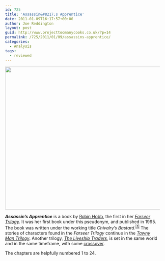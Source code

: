 ```yaml
---
id: 725
title: 'Assassin&#8217;s Apprentice'
date: 2011-01-09T16:17:57+00:00
author: Joe Reddington
layout: post
guid: http://www.projecttoomanycooks.co.uk/?p=14
permalink: /725/2011/01/09/assassins-apprentice/
categories:
  - Analysis
tags:
  - reviewed
---
```

[<img loading="lazy" class="alignnone size-full wp-image-15" title="Screen shot 2011-01-09 at 16.15.52" src="http://www.projecttoomanycooks.co.uk/wp-content/uploads/2011/01/Screen-shot-2011-01-09-at-16.15.52.png" alt="" width="1049" height="464" />](http://www.projecttoomanycooks.co.uk/wp-content/uploads/2011/01/Screen-shot-2011-01-09-at-16.15.52.png)

_**Assassin&#8217;s Apprentice**_ is a book by [Robin Hobb](http://en.wikipedia.org/wiki/Robin_Hobb "Robin Hobb"), the first in her _[Farseer Trilogy](http://en.wikipedia.org/wiki/Farseer_Trilogy "Farseer Trilogy")._ It was her first book under this pseudonym, and published in 1995. The book was written under the working title _Chivalry’s Bastard_.<sup id="cite_ref-0"><a href="http://en.wikipedia.org/wiki/Assassin%27s_Apprentice#cite_note-0">[1]</a></sup> The stories of characters found in the _Farseer Trilogy_ continue in the _[Tawny Man Trilogy](http://en.wikipedia.org/wiki/Robin_Hobb#The_Tawny_Man "Robin Hobb")_. Another trilogy, _[The Liveship Traders](http://en.wikipedia.org/wiki/Robin_Hobb#Liveship_Traders_Trilogy "Robin Hobb")_, is set in the same world and in the same timeframe, with some [crossover](http://en.wikipedia.org/wiki/Fictional_crossover "Fictional crossover").

The chapters are helpfully numbered 1 to 24.
